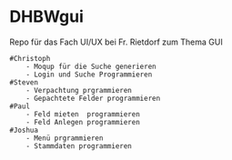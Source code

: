 # DHBWgui
Repo für das Fach UI/UX bei Fr. Rietdorf zum Thema GUI

	#Christoph
		- Moqup für die Suche generieren
		- Login und Suche Programmieren
	#Steven 
		- Verpachtung prgrammieren
		- Gepachtete Felder programmieren
	#Paul
		- Feld mieten  programmieren
		- Feld Anlegen programmieren
	#Joshua
		- Menü prgrammieren
		- Stammdaten programmieren

 
